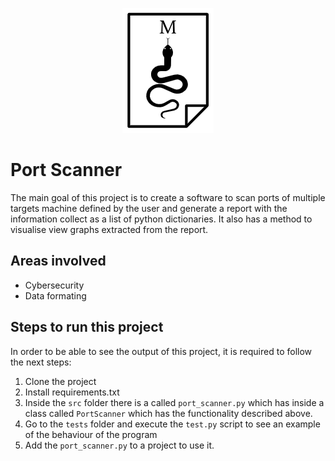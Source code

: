 <p align="center">
  <img src="images/my-logo.png">
</p>

# Port Scanner

The main goal of this project is to create a software to scan ports of multiple targets machine defined by the user and generate a report with the information collect as a list of python dictionaries.
It also has a method to visualise view graphs extracted from the report.
## Areas involved

- Cybersecurity
- Data formating


## Steps to run this project

In order to be able to see the output of this project, it is required to follow the next steps:

1. Clone the project
2. Install requirements.txt
3. Inside the `src` folder there is a called `port_scanner.py` which has inside a class called `PortScanner` which has the functionality described above.
4. Go to the `tests` folder and execute the `test.py` script to see an example of the behaviour of the program
5. Add the `port_scanner.py` to a project to use it.
